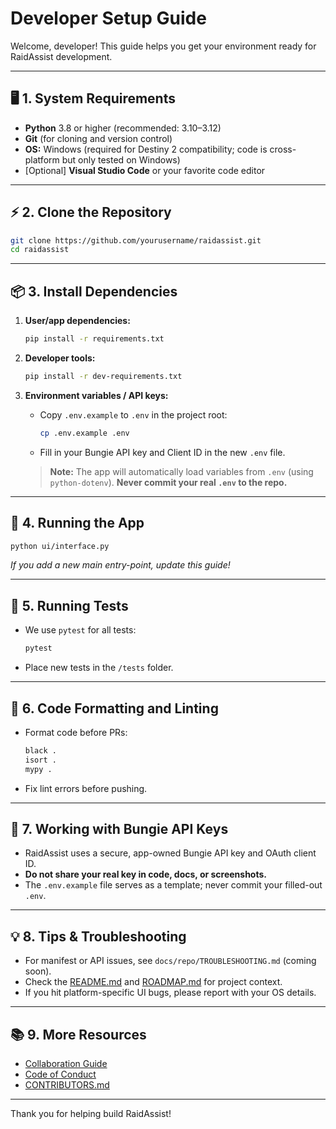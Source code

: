 # Developer Setup Guide

Welcome, developer! This guide helps you get your environment ready for RaidAssist development.

---

## 🖥️ 1. System Requirements

* **Python** 3.8 or higher (recommended: 3.10–3.12)
* **Git** (for cloning and version control)
* **OS:** Windows (required for Destiny 2 compatibility; code is cross-platform but only tested on Windows)
* \[Optional] **Visual Studio Code** or your favorite code editor

---

## ⚡ 2. Clone the Repository

```bash
git clone https://github.com/yourusername/raidassist.git
cd raidassist
```

---

## 📦 3. Install Dependencies

1. **User/app dependencies:**

   ```bash
   pip install -r requirements.txt
   ```

2. **Developer tools:**

   ```bash
   pip install -r dev-requirements.txt
   ```

3. **Environment variables / API keys:**

   * Copy `.env.example` to `.env` in the project root:

     ```bash
     cp .env.example .env
     ```

   * Fill in your Bungie API key and Client ID in the new `.env` file.

   > **Note:** The app will automatically load variables from `.env` (using `python-dotenv`).
   > **Never commit your real `.env` to the repo.**

---

## 🚀 4. Running the App

```bash
python ui/interface.py
```

*If you add a new main entry-point, update this guide!*

---

## 🧪 5. Running Tests

* We use `pytest` for all tests:

  ```bash
  pytest
  ```
* Place new tests in the `/tests` folder.

---

## 🎨 6. Code Formatting and Linting

* Format code before PRs:

  ```bash
  black .
  isort .
  mypy .
  ```
* Fix lint errors before pushing.

---

## 🔑 7. Working with Bungie API Keys

* RaidAssist uses a secure, app-owned Bungie API key and OAuth client ID.
* **Do not share your real key in code, docs, or screenshots.**
* The `.env.example` file serves as a template; never commit your filled-out `.env`.

---

## 💡 8. Tips & Troubleshooting

* For manifest or API issues, see `docs/repo/TROUBLESHOOTING.md` (coming soon).
* Check the [README.md](/README.md) and [ROADMAP.md](./ROADMAP.md) for project context.
* If you hit platform-specific UI bugs, please report with your OS details.

---

## 📚 9. More Resources

* [Collaboration Guide](./CONTRIBUTING.md)
* [Code of Conduct](./CODE_OF_CONDUCT.md)
* [CONTRIBUTORS.md](./CONTRIBUTORS.md)

---

Thank you for helping build RaidAssist!
